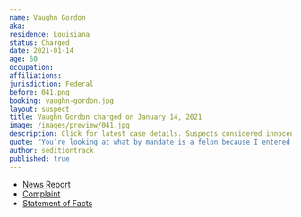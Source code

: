 ```yaml
---
name: Vaughn Gordon
aka:
residence: Louisiana
status: Charged
date: 2021-01-14
age: 50
occupation:
affiliations:
jurisdiction: Federal
before: 041.png
booking: vaughn-gordon.jpg
layout: suspect
title: Vaughn Gordon charged on January 14, 2021
image: /images/preview/041.jpg
description: Click for latest case details. Suspects considered innocent until proven guilty.
quote: "You’re looking at what by mandate is a felon because I entered into the Capitol during the riot"
author: seditiontrack
published: true
---
```


- [News Report](https://www.theadvocate.com/acadiana/news/article_489d5514-56b3-11eb-bbbb-2b9a6a6e6984.html)
- [Complaint](https://www.justice.gov/opa/page/file/1354986/download)
- [Statement of Facts](https://www.justice.gov/opa/page/file/1354991/download)
